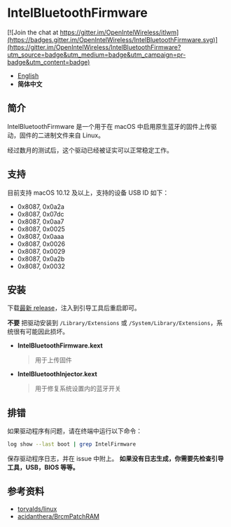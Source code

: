 # IntelBluetoothFirmware

[![Join the chat at https://gitter.im/OpenIntelWireless/itlwm](https://badges.gitter.im/OpenIntelWireless/IntelBluetoothFirmware.svg)](https://gitter.im/OpenIntelWireless/IntelBluetoothFirmware?utm_source=badge&utm_medium=badge&utm_campaign=pr-badge&utm_content=badge)

- [English](/README.md)
- **简体中文**

## 简介

IntelBluetoothFirmware 是一个用于在 macOS 中启用原生蓝牙的固件上传驱动，固件的二进制文件来自 Linux。

经过数月的测试后，这个驱动已经被证实可以正常稳定工作。

## 支持

目前支持 macOS 10.12 及以上，支持的设备 USB ID 如下：

- 0x8087, 0x0a2a
- 0x8087, 0x07dc
- 0x8087, 0x0aa7
- 0x8087, 0x0025
- 0x8087, 0x0aaa
- 0x8087, 0x0026
- 0x8087, 0x0029
- 0x8087, 0x0a2b
- 0x8087, 0x0032

## 安装

下载[最新 release](https://github.com/zxystd/IntelBluetoothFirmware/releases/latest)，注入到引导工具后重启即可。

**不要** 把驱动安装到 `/Library/Extensions` 或 `/System/Library/Extensions`，系统很有可能因此损坏。

- **IntelBluetoothFirmware.kext**
  > 用于上传固件
- **IntelBluetoothInjector.kext**
  > 用于修复系统设置内的蓝牙开关

## 排错

如果驱动程序有问题，请在终端中运行以下命令：

```sh
log show --last boot | grep IntelFirmware
```

保存驱动程序日志，并在 issue 中附上。 **如果没有日志生成，你需要先检查引导工具，USB，BIOS 等等。**

## 参考资料

- [torvalds/linux](https://github.com/torvalds/linux)
- [acidanthera/BrcmPatchRAM](https://github.com/acidanthera/BrcmPatchRAM)
